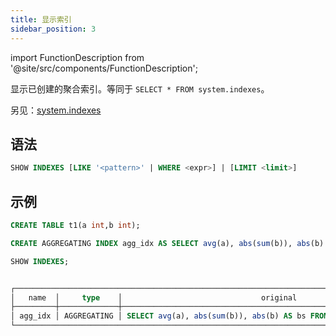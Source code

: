 ```yaml
---
title: 显示索引
sidebar_position: 3
---
```

import FunctionDescription from '@site/src/components/FunctionDescription';

<FunctionDescription description="引入或更新版本：v1.2.190"/>

显示已创建的聚合索引。等同于 `SELECT * FROM system.indexes`。

另见：[system.indexes](../../../00-sql-reference/20-system-tables/system-indexes.md)

## 语法

```sql
SHOW INDEXES [LIKE '<pattern>' | WHERE <expr>] | [LIMIT <limit>]
```

## 示例

```sql
CREATE TABLE t1(a int,b int);

CREATE AGGREGATING INDEX agg_idx AS SELECT avg(a), abs(sum(b)), abs(b) AS bs FROM t1 GROUP BY bs;

SHOW INDEXES;


┌──────────────────────────────────────────────────────────────────────────────────────────────────────────────────────────────────────────────────────────────────────────────────────────────────────────────────────────────────────┐
│   name  │     type    │                               original                               │                                     definition                                     │         created_on         │      updated_on     │
├─────────┼─────────────┼──────────────────────────────────────────────────────────────────────┼────────────────────────────────────────────────────────────────────────────────────┼────────────────────────────┼─────────────────────┤
│ agg_idx │ AGGREGATING │ SELECT avg(a), abs(sum(b)), abs(b) AS bs FROM default.t1 GROUP BY bs │ SELECT abs(b) AS bs, COUNT(), COUNT(a), SUM(a), SUM(b) FROM default.t1 GROUP BY bs │ 2024-01-29 07:15:34.856234 │ NULL                │
└──────────────────────────────────────────────────────────────────────────────────────────────────────────────────────────────────────────────────────────────────────────────────────────────────────────────────────────────────────┘
```